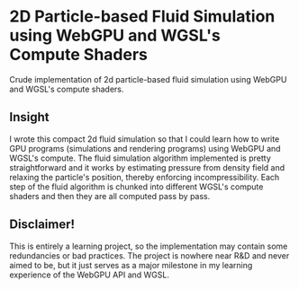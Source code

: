 # 2D Particle-based Fluid Simulation using WebGPU and WGSL's Compute Shaders
Crude implementation of 2d particle-based fluid simulation using WebGPU and WGSL's compute shaders.

## Insight
I wrote this compact 2d fluid simulation so that I could learn how to write GPU programs (simulations and rendering programs) using WebGPU and WGSL's compute.
The fluid simulation algorithm implemented is pretty straightforward and it works by estimating pressure from density field and relaxing the particle's position, thereby enforcing incompressibility.
Each step of the fluid algorithm is chunked into different WGSL's compute shaders and then they are all computed pass by pass. 

## Disclaimer!
This is entirely a learning project, so the implementation may contain some redundancies or bad practices. The project is nowhere near R&D and never aimed to be, but it just serves as a major milestone in my learning experience of the WebGPU API and WGSL.
